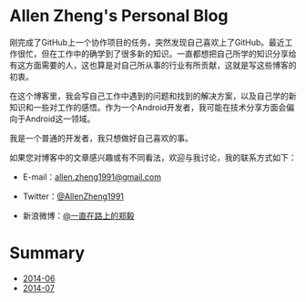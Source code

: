 # Allen Zheng's Personal Blog
刚完成了GitHub上一个协作项目的任务，突然发现自己喜欢上了GitHub。最近工作很忙，但在工作中的确学到了很多新的知识。一直都想把自己所学的知识分享给有这方面需要的人，这也算是对自己所从事的行业有所贡献，这就是写这些博客的初衷。

在这个博客里，我会写自己工作中遇到的问题和找到的解决方案，以及自己学的新知识和一些对工作的感悟。作为一个Android开发者，我可能在技术分享方面会偏向于Android这一领域。

我是一个普通的开发者，我只想做好自己喜欢的事。

如果您对博客中的文章感兴趣或有不同看法，欢迎与我讨论，我的联系方式如下：

* E-mail：<allen.zheng1991@gmail.com>

* Twitter：[@AllenZheng1991](https://twitter.com/AllenZheng1991)

* 新浪微博：[@一直在路上的郑毅](http://weibo.com/zhengyi111)

# Summary

* [2014-06](2014-06/README.md)
* [2014-07](2014-07/README.md)